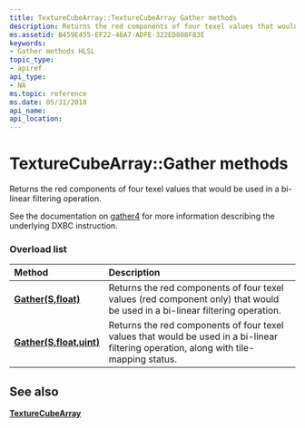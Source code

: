 ```yaml
---
title: TextureCubeArray::TextureCubeArray Gather methods
description: Returns the red components of four texel values that would be used in a bi-linear filtering operation. | TextureCubeArray::TextureCubeArray Gather methods
ms.assetid: B459E455-EF22-46A7-ADFE-322ED808F83E
keywords:
- Gather methods HLSL
topic_type:
- apiref
api_type:
- NA
ms.topic: reference
ms.date: 05/31/2018
api_name: 
api_location: 
---
```


# TextureCubeArray::Gather methods

Returns the red components of four texel values that would be used in a bi-linear filtering operation.

See the documentation on [gather4](https://docs.microsoft.com/en-us/windows/win32/direct3dhlsl/gather4--sm5---asm-) for more information describing the underlying DXBC instruction.

### Overload list



| Method                                                          | Description                                                                                                                                |
|:----------------------------------------------------------------|:-------------------------------------------------------------------------------------------------------------------------------------------|
| [**Gather(S,float)**](dx-graphics-hlsl-to-gather.md)           | Returns the red components of four texel values (red component only) that would be used in a bi-linear filtering operation. <br/>           |
| [**Gather(S,float,uint)**](tcubearray-gather-s-float-uint-.md) | Returns the red components of four texel values that would be used in a bi-linear filtering operation, along with tile-mapping status.<br/> |



## See also

<dl> <dt>

[**TextureCubeArray**](texturecubearray.md)
</dt> </dl>

 

 





